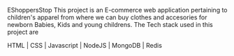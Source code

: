 EShoppersStop
This project is an E-commerce web application pertaining to children's apparel from where we can buy clothes and accesories for newborn Babies, Kids and young childrens.
The Tech stack used in this project are

HTML | CSS | Javascript | NodeJS | MongoDB | Redis
